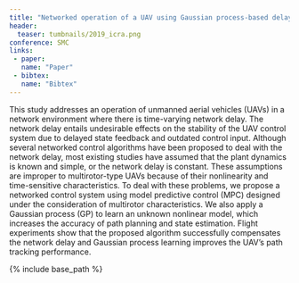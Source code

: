 ```yaml
---
title: "Networked operation of a UAV using Gaussian process-based delay compensation and model predictive control"
header:
  teaser: tumbnails/2019_icra.png
conference: SMC
links: 
 - paper: 
   name: "Paper"
 - bibtex: 
   name: "Bibtex"
---
```


This study addresses an operation of unmanned aerial vehicles (UAVs) in a network environment where there is time-varying network delay. The network delay entails undesirable effects on the stability of the UAV control system due to delayed state feedback and outdated control input. Although several networked control algorithms have been proposed to deal with the network delay, most existing studies have assumed that the plant dynamics is known and simple, or the network delay is constant. These assumptions are improper to multirotor-type UAVs because of their nonlinearity and time-sensitive characteristics. To deal with these problems, we propose a networked control system using model predictive control (MPC) designed under the consideration of multirotor characteristics. We also apply a Gaussian process (GP) to learn an unknown nonlinear model, which increases the accuracy of path planning and state estimation. Flight experiments show that the proposed algorithm successfully compensates the network delay and Gaussian process learning improves the UAV’s path tracking performance.


{% include base_path %}



